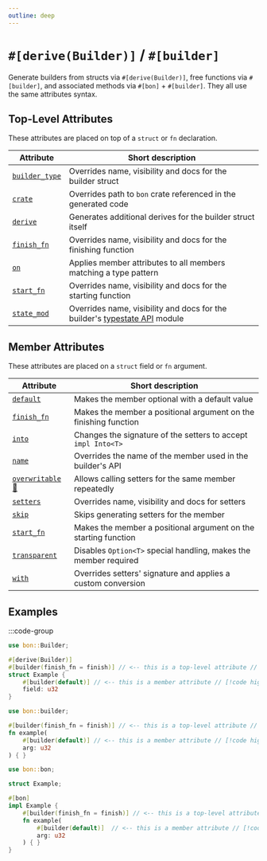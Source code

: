 ```yaml
---
outline: deep
---
```


# `#[derive(Builder)]` / `#[builder]`

Generate builders from structs via `#[derive(Builder)]`, free functions via `#[builder]`, and associated methods via `#[bon]` + `#[builder]`. They all use the same attributes syntax.

## Top-Level Attributes

These attributes are placed on top of a `struct` or `fn` declaration.

| Attribute                                          | Short description
|----------------------------------------------------|---------------------
| [`builder_type`](./builder/top-level/builder_type) | Overrides name, visibility and docs for the builder struct
| [`crate`](./builder/top-level/crate)               | Overrides path to `bon` crate referenced in the generated code
| [`derive`](./builder/top-level/derive)             | Generates additional derives for the builder struct itself
| [`finish_fn`](./builder/top-level/finish_fn)       | Overrides name, visibility and docs for the finishing function
| [`on`](./builder/top-level/on)                     | Applies member attributes to all members matching a type pattern
| [`start_fn`](./builder/top-level/start_fn)         | Overrides name, visibility and docs for the starting function
| [`state_mod`](./builder/top-level/state_mod)       | Overrides name, visibility and docs for the builder's [typestate API](../guide/typestate-api) module

## Member Attributes

These attributes are placed on a `struct` field or `fn` argument.

| Attribute                                          | Short description
|----------------------------------------------------|---------------------
| [`default`](./builder/member/default)              | Makes the member optional with a default value
| [`finish_fn`](./builder/member/finish_fn)          | Makes the member a positional argument on the finishing function
| [`into`](./builder/member/into)                    | Changes the signature of the setters to accept `impl Into<T>`
| [`name`](./builder/member/name)                    | Overrides the name of the member used in the builder's API
| [`overwritable` 🔬](./builder/member/overwritable) | Allows calling setters for the same member repeatedly
| [`setters`](./builder/member/setters)              | Overrides name, visibility and docs for setters
| [`skip`](./builder/member/skip)                    | Skips generating setters for the member
| [`start_fn`](./builder/member/start_fn)            | Makes the member a positional argument on the starting function
| [`transparent`](./builder/member/transparent)      | Disables `Option<T>` special handling, makes the member required
| [`with`](./builder/member/with)                    | Overrides setters' signature and applies a custom conversion

## Examples

:::code-group

```rust [Struct]
use bon::Builder;

#[derive(Builder)]
#[builder(finish_fn = finish)] // <-- this is a top-level attribute // [!code highlight]
struct Example {
    #[builder(default)] // <-- this is a member attribute // [!code highlight]
    field: u32
}
```

```rust [Function]
use bon::builder;

#[builder(finish_fn = finish)] // <-- this is a top-level attribute // [!code highlight]
fn example(
    #[builder(default)] // <-- this is a member attribute // [!code highlight]
    arg: u32
) { }
```

```rust [Method]
use bon::bon;

struct Example;

#[bon]
impl Example {
    #[builder(finish_fn = finish)] // <-- this is a top-level attribute // [!code highlight]
    fn example(
        #[builder(default)]  // <-- this is a member attribute // [!code highlight]
        arg: u32
    ) { }
}
```
